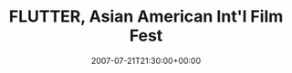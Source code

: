 ---
templateKey: event
guid: 0892b92d-6eab-11ea-99c5-002590d1d1b0
date: 2007-07-21T21:30:00+00:00
eventTime: '9:30pm'
title: "FLUTTER, Asian American Int'l Film Fest"
artist: FLUTTER
city: New York City
venue: Asian American Int'l Film Fest
group: PPF House
guests: 'Shorts Programme: I Love You To Death'
---